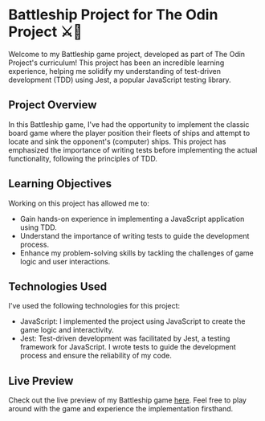 # Battleship Project for The Odin Project ⚔️🚢

Welcome to my Battleship game project, developed as part of The Odin Project's curriculum! This project has been an incredible learning experience, helping me solidify my understanding of test-driven development (TDD) using Jest, a popular JavaScript testing library.

## Project Overview

In this Battleship game, I've had the opportunity to implement the classic board game where the player position their fleets of ships and attempt to locate and sink the opponent's (computer) ships. This project has emphasized the importance of writing tests before implementing the actual functionality, following the principles of TDD.

## Learning Objectives

Working on this project has allowed me to:

- Gain hands-on experience in implementing a JavaScript application using TDD.
- Understand the importance of writing tests to guide the development process.
- Enhance my problem-solving skills by tackling the challenges of game logic and user interactions.

## Technologies Used

I've used the following technologies for this project:

- JavaScript: I implemented the project using JavaScript to create the game logic and interactivity.
- Jest: Test-driven development was facilitated by Jest, a testing framework for JavaScript. I wrote tests to guide the development process and ensure the reliability of my code.

## Live Preview

Check out the live preview of my Battleship game [here](https://tho-tu.github.io/battleship/). Feel free to play around with the game and experience the implementation firsthand.

